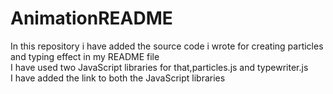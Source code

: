 # AnimationREADME
In this repository i have added the source code i wrote for creating particles and typing effect in my README file<br>
I have used two JavaScript libraries for that,particles.js and typewriter.js<br>
I have added the link to both the JavaScript libraries
